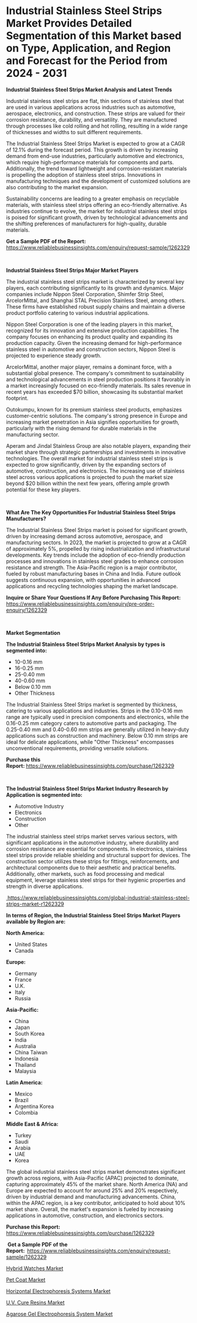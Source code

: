<p><h1>Industrial Stainless Steel Strips Market Provides Detailed Segmentation of this Market based on Type, Application, and Region and Forecast for the Period from 2024 - 2031</h1></p><p><strong>Industrial Stainless Steel Strips Market Analysis and Latest Trends</strong></p>
<p><p>Industrial stainless steel strips are flat, thin sections of stainless steel that are used in various applications across industries such as automotive, aerospace, electronics, and construction. These strips are valued for their corrosion resistance, durability, and versatility. They are manufactured through processes like cold rolling and hot rolling, resulting in a wide range of thicknesses and widths to suit different requirements.</p><p>The Industrial Stainless Steel Strips Market is expected to grow at a CAGR of 12.1% during the forecast period. This growth is driven by increasing demand from end-use industries, particularly automotive and electronics, which require high-performance materials for components and parts. Additionally, the trend toward lightweight and corrosion-resistant materials is propelling the adoption of stainless steel strips. Innovations in manufacturing techniques and the development of customized solutions are also contributing to the market expansion. </p><p>Sustainability concerns are leading to a greater emphasis on recyclable materials, with stainless steel strips offering an eco-friendly alternative. As industries continue to evolve, the market for industrial stainless steel strips is poised for significant growth, driven by technological advancements and the shifting preferences of manufacturers for high-quality, durable materials.</p></p>
<p><strong>Get a Sample PDF of the Report:&nbsp;</strong> <a href="https://www.reliablebusinessinsights.com/enquiry/request-sample/1262329?utm_campaign=84&utm_medium=2&utm_source=Github&utm_content=ia&utm_term=29092024&utm_id=industrial-stainless-steel-strips">https://www.reliablebusinessinsights.com/enquiry/request-sample/1262329</a></p>
<p>&nbsp;</p>
<p><strong>Industrial Stainless Steel Strips Major Market Players</strong></p>
<p><p>The industrial stainless steel strips market is characterized by several key players, each contributing significantly to its growth and dynamics. Major companies include Nippon Steel Corporation, Shimfer Strip Steel, ArcelorMittal, and Shanghai STAL Precision Stainless Steel, among others. These firms have established robust supply chains and maintain a diverse product portfolio catering to various industrial applications.</p><p>Nippon Steel Corporation is one of the leading players in this market, recognized for its innovation and extensive production capabilities. The company focuses on enhancing its product quality and expanding its production capacity. Given the increasing demand for high-performance stainless steel in automotive and construction sectors, Nippon Steel is projected to experience steady growth.</p><p>ArcelorMittal, another major player, remains a dominant force, with a substantial global presence. The company's commitment to sustainability and technological advancements in steel production positions it favorably in a market increasingly focused on eco-friendly materials. Its sales revenue in recent years has exceeded $70 billion, showcasing its substantial market footprint.</p><p>Outokumpu, known for its premium stainless steel products, emphasizes customer-centric solutions. The company's strong presence in Europe and increasing market penetration in Asia signifies opportunities for growth, particularly with the rising demand for durable materials in the manufacturing sector.</p><p>Aperam and Jindal Stainless Group are also notable players, expanding their market share through strategic partnerships and investments in innovative technologies. The overall market for industrial stainless steel strips is expected to grow significantly, driven by the expanding sectors of automotive, construction, and electronics. The increasing use of stainless steel across various applications is projected to push the market size beyond $20 billion within the next few years, offering ample growth potential for these key players.</p></p>
<p>&nbsp;</p>
<p><strong>What Are The Key Opportunities For Industrial Stainless Steel Strips Manufacturers?</strong></p>
<p><p>The Industrial Stainless Steel Strips market is poised for significant growth, driven by increasing demand across automotive, aerospace, and manufacturing sectors. In 2023, the market is projected to grow at a CAGR of approximately 5%, propelled by rising industrialization and infrastructural developments. Key trends include the adoption of eco-friendly production processes and innovations in stainless steel grades to enhance corrosion resistance and strength. The Asia-Pacific region is a major contributor, fueled by robust manufacturing bases in China and India. Future outlook suggests continuous expansion, with opportunities in advanced applications and recycling technologies shaping the market landscape.</p></p>
<p><strong>Inquire or Share Your Questions If Any Before Purchasing This Report:</strong> <a href="https://www.reliablebusinessinsights.com/enquiry/pre-order-enquiry/1262329?utm_campaign=84&utm_medium=2&utm_source=Github&utm_content=ia&utm_term=29092024&utm_id=industrial-stainless-steel-strips">https://www.reliablebusinessinsights.com/enquiry/pre-order-enquiry/1262329</a></p>
<p>&nbsp;</p>
<p><strong>Market Segmentation</strong></p>
<p><strong>The Industrial Stainless Steel Strips Market Analysis by types is segmented into:</strong></p>
<p><ul><li>10-0.16 mm</li><li>16-0.25 mm</li><li>25-0.40 mm</li><li>40-0.60 mm</li><li>Below 0.10 mm</li><li>Other Thickness</li></ul></p>
<p><p>The Industrial Stainless Steel Strips market is segmented by thickness, catering to various applications and industries. Strips in the 0.10-0.16 mm range are typically used in precision components and electronics, while the 0.16-0.25 mm category caters to automotive parts and packaging. The 0.25-0.40 mm and 0.40-0.60 mm strips are generally utilized in heavy-duty applications such as construction and machinery. Below 0.10 mm strips are ideal for delicate applications, while "Other Thickness" encompasses unconventional requirements, providing versatile solutions.</p></p>
<p><strong>Purchase this Report:&nbsp;</strong><a href="https://www.reliablebusinessinsights.com/purchase/1262329?utm_campaign=84&utm_medium=2&utm_source=Github&utm_content=ia&utm_term=29092024&utm_id=industrial-stainless-steel-strips">https://www.reliablebusinessinsights.com/purchase/1262329</a></p>
<p>&nbsp;</p>
<p><strong>The Industrial Stainless Steel Strips Market Industry Research by Application is segmented into:</strong></p>
<p><ul><li>Automotive Industry</li><li>Electronics</li><li>Construction</li><li>Other</li></ul></p>
<p><p>The industrial stainless steel strips market serves various sectors, with significant applications in the automotive industry, where durability and corrosion resistance are essential for components. In electronics, stainless steel strips provide reliable shielding and structural support for devices. The construction sector utilizes these strips for fittings, reinforcements, and architectural components due to their aesthetic and practical benefits. Additionally, other markets, such as food processing and medical equipment, leverage stainless steel strips for their hygienic properties and strength in diverse applications.</p></p>
<p><a href="https://www.reliablebusinessinsights.com/global-industrial-stainless-steel-strips-market-r1262329?utm_campaign=84&utm_medium=2&utm_source=Github&utm_content=ia&utm_term=29092024&utm_id=industrial-stainless-steel-strips">&nbsp;https://www.reliablebusinessinsights.com/global-industrial-stainless-steel-strips-market-r1262329</a></p>
<p><strong>In terms of Region, the Industrial Stainless Steel Strips Market Players available by Region are:</strong></p>
<p>
    <p> <strong> North America: </strong>
        <ul>
            <li>United States</li>
            <li>Canada</li>
        </ul>
        </p> 
    <p> <strong> Europe: </strong>
        <ul>
            <li>Germany</li>
            <li>France</li>
            <li>U.K.</li>
            <li>Italy</li>
            <li>Russia</li>
        </ul>
        </p> 
    <p> <strong> Asia-Pacific: </strong>
        <ul>
            <li>China</li>
            <li>Japan</li>
            <li>South Korea</li>
            <li>India</li>
            <li>Australia</li>
            <li>China Taiwan</li>
            <li>Indonesia</li>
            <li>Thailand</li>
            <li>Malaysia</li>
        </ul>
        </p> 
    <p> <strong> Latin America: </strong>
        <ul>
            <li>Mexico</li>
            <li>Brazil</li>
            <li>Argentina Korea</li>
            <li>Colombia</li>
        </ul>
        </p> 
    <p> <strong> Middle East & Africa: </strong>
        <ul>
            <li>Turkey</li>
            <li>Saudi</li>
            <li>Arabia</li>
            <li>UAE</li>
            <li>Korea</li>
        </ul>
    </p>
    </p>
<p><p>The global industrial stainless steel strips market demonstrates significant growth across regions, with Asia-Pacific (APAC) projected to dominate, capturing approximately 45% of the market share. North America (NA) and Europe are expected to account for around 25% and 20% respectively, driven by industrial demand and manufacturing advancements. China, within the APAC region, is a key contributor, anticipated to hold about 10% market share. Overall, the market's expansion is fueled by increasing applications in automotive, construction, and electronics sectors.</p></p>
<p><strong>Purchase this Report: </strong><a href="https://www.reliablebusinessinsights.com/purchase/1262329?utm_campaign=84&utm_medium=2&utm_source=Github&utm_content=ia&utm_term=29092024&utm_id=industrial-stainless-steel-strips">https://www.reliablebusinessinsights.com/purchase/1262329</a></p>
<p>&nbsp;<strong>Get a Sample PDF of the Report:&nbsp;&nbsp;</strong><a href="https://www.reliablebusinessinsights.com/enquiry/request-sample/1262329?utm_campaign=84&utm_medium=2&utm_source=Github&utm_content=ia&utm_term=29092024&utm_id=industrial-stainless-steel-strips">https://www.reliablebusinessinsights.com/enquiry/request-sample/1262329</a></p>
<p><strong></strong></p>
<p><p><a href="https://www.linkedin.com/pulse/hybrid-watches-market-growth-segmentation-regional-analysis-vdrrc?utm_campaign=84&utm_medium=2&utm_source=Github&utm_content=ia&utm_term=29092024&utm_id=industrial-stainless-steel-strips">Hybrid Watches Market</a></p><p><a href="https://www.linkedin.com/pulse/how-regions-adapting-pet-coat-market-global-trends-overview-nuypc?utm_campaign=84&utm_medium=2&utm_source=Github&utm_content=ia&utm_term=29092024&utm_id=industrial-stainless-steel-strips">Pet Coat Market</a></p><p><a href="https://issuu.com/reportprime-2/docs/horizontal-electrophoresis-systems-_04a6180ec022fc?utm_campaign=84&utm_medium=2&utm_source=Github&utm_content=ia&utm_term=29092024&utm_id=industrial-stainless-steel-strips">Horizontal Electrophoresis Systems Market</a></p><p><a href="https://github.com/AngelaWalsh696/Market-Research-Report-List-1/blob/main/uv-cure-resins-market.md?utm_campaign=84&utm_medium=2&utm_source=Github&utm_content=ia&utm_term=29092024&utm_id=industrial-stainless-steel-strips">U.V. Cure Resins Market</a></p><p><a href="https://issuu.com/reportprime-2/docs/agarose-gel-electrophoresis-system-_3eedbbe8bb6966?utm_campaign=84&utm_medium=2&utm_source=Github&utm_content=ia&utm_term=29092024&utm_id=industrial-stainless-steel-strips">Agarose Gel Electrophoresis System Market</a></p></p>